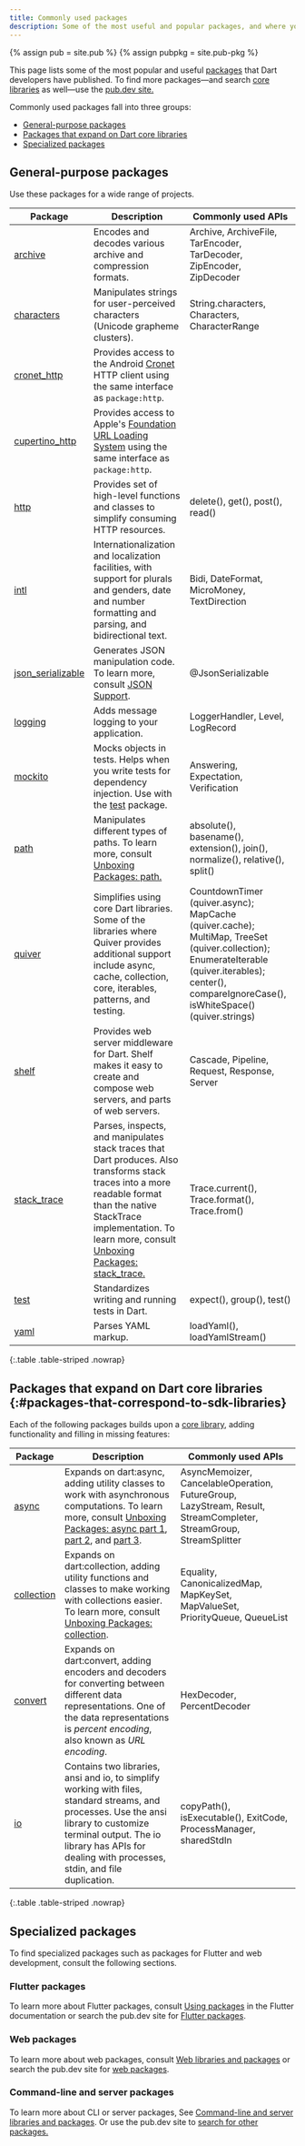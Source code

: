 ```yaml
---
title: Commonly used packages
description: Some of the most useful and popular packages, and where you can learn more.
---
```


{% assign pub = site.pub %}
{% assign pubpkg = site.pub-pkg %}

This page lists some of the most popular and useful
[packages](/guides/packages) that Dart developers have published.
To find more packages—and search [core libraries](/libraries)
as well—use the [pub.dev site.]({{pub}})

Commonly used packages fall into three groups:

* [General-purpose packages](#general-purpose-packages)
* [Packages that expand on Dart core libraries](#packages-that-correspond-to-sdk-libraries)
* [Specialized packages](#specialized-packages)

## General-purpose packages

Use these packages for a wide range of projects.

| Package | Description | Commonly used APIs |
|----|----|----|
| [archive][] | Encodes and decodes various archive and compression formats. | Archive, ArchiveFile, TarEncoder, TarDecoder, ZipEncoder, ZipDecoder |
| [characters][] | Manipulates strings for user-perceived characters (Unicode grapheme clusters). | String.characters, Characters, CharacterRange |
| [cronet_http][] | Provides access to the Android [Cronet][cronet] HTTP client using the same interface as `package:http`. | |
| [cupertino_http][] | Provides access to Apple's [Foundation URL Loading System][furl] using the same interface as `package:http`. | |
| [http][] | Provides set of high-level functions and classes to simplify consuming HTTP resources. | delete(), get(), post(), read() |
| [intl][] | Internationalization and localization facilities, with support for plurals and genders, date and number formatting and parsing, and bidirectional text. | Bidi, DateFormat, MicroMoney, TextDirection |
| [json_serializable][] | Generates JSON manipulation code. To learn more, consult [JSON Support](/guides/json). | @JsonSerializable |
| [logging][] | Adds message logging to your application. | LoggerHandler, Level, LogRecord |
| [mockito][] | Mocks objects in tests. Helps when you write tests for dependency injection. Use with the [test][] package. | Answering, Expectation, Verification |
| [path][] | Manipulates different types of paths. To learn more, consult [Unboxing Packages: path.]({{site.news}}/2016/06/unboxing-packages-path.html) | absolute(), basename(), extension(), join(), normalize(), relative(), split() |
| [quiver][] | Simplifies using core Dart libraries. Some of the libraries where Quiver provides additional support include async, cache, collection, core, iterables, patterns, and testing. | CountdownTimer (quiver.async); MapCache (quiver.cache); MultiMap, TreeSet (quiver.collection); EnumerateIterable (quiver.iterables); center(), compareIgnoreCase(), isWhiteSpace() (quiver.strings) |
| [shelf][] | Provides web server middleware for Dart. Shelf makes it easy to create and compose web servers, and parts of web servers. | Cascade, Pipeline, Request, Response, Server |
| [stack_trace][] | Parses, inspects, and manipulates stack traces that Dart produces. Also transforms stack traces into a more readable format than the native StackTrace implementation. To learn more, consult [Unboxing Packages: stack_trace.]({{site.news}}/2016/01/unboxing-packages-stacktrace.html) | Trace.current(), Trace.format(), Trace.from() |
| [test][] | Standardizes writing and running tests in Dart. | expect(), group(), test() |
| [yaml][] | Parses YAML markup. | loadYaml(), loadYamlStream() |

{:.table .table-striped .nowrap}

[archive]: {{pubpkg}}/archive
[characters]: {{pubpkg}}/characters
[cronet_http]: {{pubpkg}}/cronet_http
[cupertino_http]: {{pubpkg}}/cupertino_http
[http]: {{pubpkg}}/http
[intl]: {{pubpkg}}/intl
[json_serializable]: {{pubpkg}}/json_serializable
[logging]: {{pubpkg}}/logging
[mockito]: {{pubpkg}}/mockito
[path]: {{pubpkg}}/path
[quiver]: {{pubpkg}}/quiver
[shelf]: {{pubpkg}}/shelf
[stack_trace]: {{pubpkg}}/stack_trace
[test]: {{pubpkg}}/test
[yaml]: {{pubpkg}}/yaml
[Cronet]: {{site.android-dev}}guide/topics/connectivity/cronet/reference/org/chromium/net/package-summary
[furl]: {{site.apple-dev}}/documentation/foundation/url_loading_system

## Packages that expand on Dart core libraries {:#packages-that-correspond-to-sdk-libraries}

Each of the following packages builds upon a [core library](/libraries),
adding functionality and filling in missing features:

| Package | Description | Commonly used APIs |
|----|----|----|
| [async][] | Expands on dart:async, adding utility classes to work with asynchronous computations. To learn more, consult [Unboxing Packages: async part 1][async-1], [part 2][async-2], and [part 3][async-3]. | AsyncMemoizer, CancelableOperation, FutureGroup, LazyStream, Result, StreamCompleter, StreamGroup, StreamSplitter |
| [collection][] | Expands on dart:collection, adding utility functions and classes to make working with collections easier. To learn more, consult [Unboxing Packages: collection][collect]. | Equality, CanonicalizedMap, MapKeySet, MapValueSet, PriorityQueue, QueueList |
| [convert][] | Expands on dart:convert, adding encoders and decoders for converting between different data representations. One of the data representations is _percent encoding_, also known as _URL encoding_. | HexDecoder, PercentDecoder |
| [io][] | Contains two libraries, ansi and io, to simplify working with files, standard streams, and processes. Use the ansi library to customize terminal output. The io library has APIs for dealing with processes, stdin, and file duplication. |  copyPath(), isExecutable(), ExitCode, ProcessManager, sharedStdIn |

{:.table .table-striped .nowrap}

[async]: {{pubpkg}}/async
[collection]: {{pubpkg}}/collection
[convert]: {{pubpkg}}/convert
[io]: {{pubpkg}}/io
[async-1]: {{site.news}}/2016/03/unboxing-packages-async-part-1.html
[async-2]: {{site.news}}/2016/03/unboxing-packages-async-part-2.html
[async-3]: {{site.news}}/2016/04/unboxing-packages-async-part-3.html
[collect]: {{site.news}}/2016/01/unboxing-packages-collection.html

## Specialized packages

To find specialized packages such as packages for Flutter and web development,
consult the following sections.

### Flutter packages

To learn more about Flutter packages,
consult [Using packages][flutterpkg] in the Flutter documentation
or search the pub.dev site for [Flutter packages][fluttersearch].

[flutterpkg]: {{site.flutter-docs}}/development/packages-and-plugins/using-packages
[fluttersearch]: {{pub}}/flutter

### Web packages

To learn more about web packages,
consult [Web libraries and packages][webpkg]
or search the pub.dev site for [web packages][pkgsearch].

[webpkg]: /web/libraries
[pkgsearch]: {{pub}}/web

### Command-line and server packages

To learn more about CLI or server packages,
See [Command-line and server libraries and packages](/server/libraries).
Or use the pub.dev site to [search for other packages.]({{pub}})
